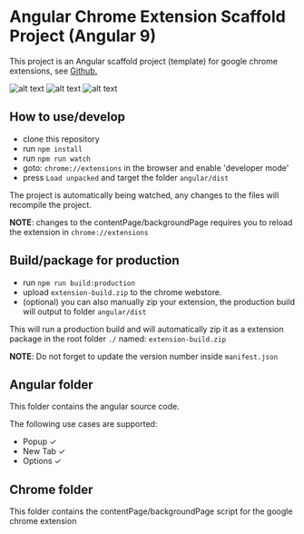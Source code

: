 # Angular Chrome Extension Scaffold Project (Angular 9)

This project is an Angular scaffold project (template) for google chrome extensions, see [Github.](https://github.com/larscom/angular-chrome-extension)

![alt text](https://snipboard.io/Isn7i8.jpg 'Angular Chrome Popup')
![alt text](https://snipboard.io/fwFuQY.jpg 'Angular Chrome Tab')
![alt text](https://snipboard.io/VQyIpM.jpg 'Angular Chrome Options')

## How to use/develop

- clone this repository
- run `npm install`
- run `npm run watch`
- goto: `chrome://extensions` in the browser and enable 'developer mode'
- press `Load unpacked` and target the folder `angular/dist`

The project is automatically being watched, any changes to the files will recompile the project.

**NOTE**: changes to the contentPage/backgroundPage requires you to reload the extension in `chrome://extensions`

## Build/package for production

- run `npm run build:production`
- upload `extension-build.zip` to the chrome webstore.
- (optional) you can also manually zip your extension, the production build will output to folder `angular/dist`

This will run a production build and will automatically zip it as a extension package in the root folder `./` named: `extension-build.zip`

**NOTE**: Do not forget to update the version number inside `manifest.json`

## Angular folder

This folder contains the angular source code.

The following use cases are supported:

- Popup &#10003;
- New Tab &#10003;
- Options &#10003;

## Chrome folder

This folder contains the contentPage/backgroundPage script for the google chrome extension
